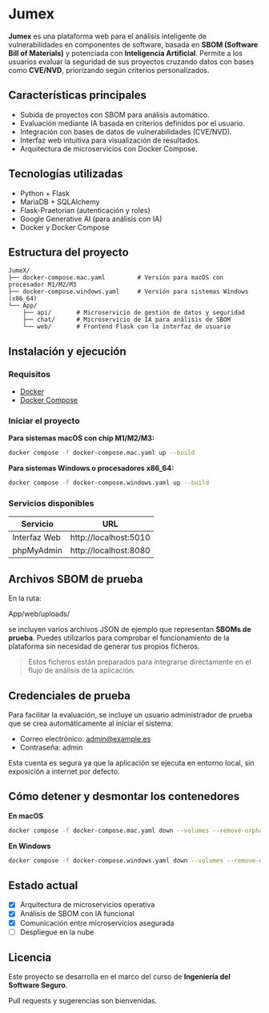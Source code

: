 # Jumex

**Jumex** es una plataforma web para el análisis inteligente de vulnerabilidades en componentes de software, basada en **SBOM (Software Bill of Materials)** y potenciada con **Inteligencia Artificial**. Permite a los usuarios evaluar la seguridad de sus proyectos cruzando datos con bases como **CVE/NVD**, priorizando según criterios personalizados.

## Características principales

- Subida de proyectos con SBOM para análisis automático.
- Evaluación mediante IA basada en criterios definidos por el usuario.
- Integración con bases de datos de vulnerabilidades (CVE/NVD).
- Interfaz web intuitiva para visualización de resultados.
- Arquitectura de microservicios con Docker Compose.

## Tecnologías utilizadas

- Python + Flask
- MariaDB + SQLAlchemy
- Flask-Praetorian (autenticación y roles)
- Google Generative AI (para análisis con IA)
- Docker y Docker Compose

## Estructura del proyecto

```text
JumeX/
├── docker-compose.mac.yaml         # Versión para macOS con procesador M1/M2/M3
├── docker-compose.windows.yaml     # Versión para sistemas Windows (x86_64)
└── App/
    ├── api/       # Microservicio de gestión de datos y seguridad
    ├── chat/      # Microservicio de IA para análisis de SBOM
    └── web/       # Frontend Flask con la interfaz de usuario
```

## Instalación y ejecución

### Requisitos

- [Docker](https://www.docker.com/)
- [Docker Compose](https://docs.docker.com/compose/)

### Iniciar el proyecto

**Para sistemas macOS con chip M1/M2/M3:**

```bash
docker compose -f docker-compose.mac.yaml up --build
```

**Para sistemas Windows o procesadores x86_64:**

```bash
docker compose -f docker-compose.windows.yaml up --build
```

### Servicios disponibles

| Servicio           | URL                    |
|--------------------|------------------------|
| Interfaz Web       | http://localhost:5010  |
| phpMyAdmin         | http://localhost:8080  |

## Archivos SBOM de prueba

En la ruta:

App/web/uploads/


se incluyen varios archivos JSON de ejemplo que representan **SBOMs de prueba**. Puedes utilizarlos para comprobar el funcionamiento de la plataforma sin necesidad de generar tus propios ficheros.

> Estos ficheros están preparados para integrarse directamente en el flujo de análisis de la aplicación.

## Credenciales de prueba

Para facilitar la evaluación, se incluye un usuario administrador de prueba que se crea automáticamente al iniciar el sistema:

- Correo electrónico: admin@example.es
- Contraseña: admin

Esta cuenta es segura ya que la aplicación se ejecuta en entorno local, sin exposición a internet por defecto.

## Cómo detener y desmontar los contenedores

**En macOS**

```bash
docker compose -f docker-compose.mac.yaml down --volumes --remove-orphans
```

**En Windows**

```bash
docker compose -f docker-compose.windows.yaml down --volumes --remove-orphans
```

## Estado actual

- [x] Arquitectura de microservicios operativa
- [x] Análisis de SBOM con IA funcional
- [x] Comunicación entre microservicios asegurada
- [ ] Despliegue en la nube

## Licencia

Este proyecto se desarrolla en el marco del curso de **Ingeniería del Software Seguro**.

Pull requests y sugerencias son bienvenidas.
